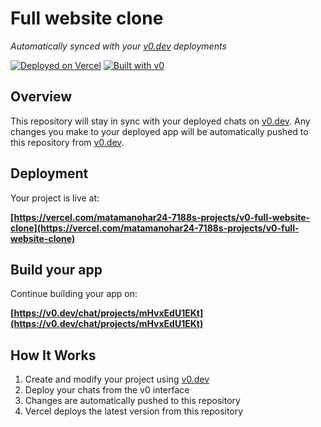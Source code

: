 # Full website clone

*Automatically synced with your [v0.dev](https://v0.dev) deployments*

[![Deployed on Vercel](https://img.shields.io/badge/Deployed%20on-Vercel-black?style=for-the-badge&logo=vercel)](https://vercel.com/matamanohar24-7188s-projects/v0-full-website-clone)
[![Built with v0](https://img.shields.io/badge/Built%20with-v0.dev-black?style=for-the-badge)](https://v0.dev/chat/projects/mHvxEdU1EKt)

## Overview

This repository will stay in sync with your deployed chats on [v0.dev](https://v0.dev).
Any changes you make to your deployed app will be automatically pushed to this repository from [v0.dev](https://v0.dev).

## Deployment

Your project is live at:

**[https://vercel.com/matamanohar24-7188s-projects/v0-full-website-clone](https://vercel.com/matamanohar24-7188s-projects/v0-full-website-clone)**

## Build your app

Continue building your app on:

**[https://v0.dev/chat/projects/mHvxEdU1EKt](https://v0.dev/chat/projects/mHvxEdU1EKt)**

## How It Works

1. Create and modify your project using [v0.dev](https://v0.dev)
2. Deploy your chats from the v0 interface
3. Changes are automatically pushed to this repository
4. Vercel deploys the latest version from this repository